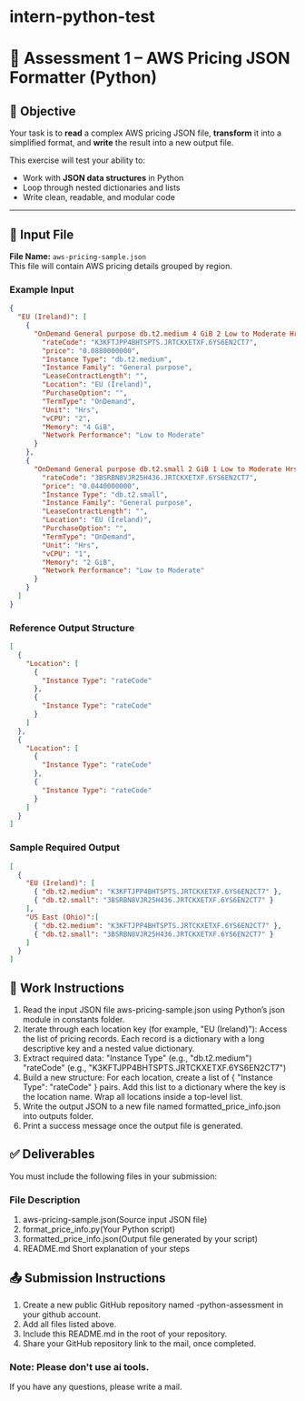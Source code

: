 # intern-python-test
# 🧩 Assessment 1 – AWS Pricing JSON Formatter (Python)

## 🎯 Objective
Your task is to **read** a complex AWS pricing JSON file, **transform** it into a simplified format, and **write** the result into a new output file.

This exercise will test your ability to:
- Work with **JSON data structures** in Python
- Loop through nested dictionaries and lists
- Write clean, readable, and modular code

---

## 📂 Input File
**File Name:** `aws-pricing-sample.json`  
This file will contain AWS pricing details grouped by region.

### Example Input

```json
{
  "EU (Ireland)": [
    {
      "OnDemand General purpose db.t2.medium 4 GiB 2 Low to Moderate Hrs": {
        "rateCode": "K3KFTJPP4BHTSPTS.JRTCKXETXF.6YS6EN2CT7",
        "price": "0.0880000000",
        "Instance Type": "db.t2.medium",
        "Instance Family": "General purpose",
        "LeaseContractLength": "",
        "Location": "EU (Ireland)",
        "PurchaseOption": "",
        "TermType": "OnDemand",
        "Unit": "Hrs",
        "vCPU": "2",
        "Memory": "4 GiB",
        "Network Performance": "Low to Moderate"
      }
    },
    {
      "OnDemand General purpose db.t2.small 2 GiB 1 Low to Moderate Hrs": {
        "rateCode": "3BSRBN8VJR25H436.JRTCKXETXF.6YS6EN2CT7",
        "price": "0.0440000000",
        "Instance Type": "db.t2.small",
        "Instance Family": "General purpose",
        "LeaseContractLength": "",
        "Location": "EU (Ireland)",
        "PurchaseOption": "",
        "TermType": "OnDemand",
        "Unit": "Hrs",
        "vCPU": "1",
        "Memory": "2 GiB",
        "Network Performance": "Low to Moderate"
      }
    }
  ]
}
```

### Reference Output Structure
```json
[
  {
    "Location": [
      {
        "Instance Type": "rateCode"
      },
      {
        "Instance Type": "rateCode"
      }
    ]
  },
  {
    "Location": [
      {
        "Instance Type": "rateCode"
      },
      {
        "Instance Type": "rateCode"
      }
    ]
  }
]
```

### Sample Required Output
```json
[
  {
    "EU (Ireland)": [
      { "db.t2.medium": "K3KFTJPP4BHTSPTS.JRTCKXETXF.6YS6EN2CT7" },
      { "db.t2.small": "3BSRBN8VJR25H436.JRTCKXETXF.6YS6EN2CT7" }
    ],
    "US East (Ohio)":[
      { "db.t2.medium": "K3KFTJPP4BHTSPTS.JRTCKXETXF.6YS6EN2CT7" },
      { "db.t2.small": "3BSRBN8VJR25H436.JRTCKXETXF.6YS6EN2CT7" }
    ]
  }
]
```
## 🧭 Work Instructions

1. Read the input JSON file aws-pricing-sample.json using Python’s json module in constants folder.
2. Iterate through each location key (for example, "EU (Ireland)"):
    Access the list of pricing records.
    Each record is a dictionary with a long descriptive key and a nested value dictionary.
3. Extract required data:
    "Instance Type" (e.g., "db.t2.medium")
    "rateCode" (e.g., "K3KFTJPP4BHTSPTS.JRTCKXETXF.6YS6EN2CT7")
4. Build a new structure:
    For each location, create a list of { "Instance Type": "rateCode" } pairs.
    Add this list to a dictionary where the key is the location name.
    Wrap all locations inside a top-level list.
5. Write the output JSON to a new file named formatted_price_info.json into outputs folder.
6. Print a success message once the output file is generated.


## ✅ Deliverables

You must include the following files in your submission:

### File Description
1. aws-pricing-sample.json(Source input JSON file)
2. format_price_info.py(Your Python script)
3. formatted_price_info.json(Output file generated by your script)
4. README.md	Short explanation of your steps

## 📤 Submission Instructions

1. Create a new public GitHub repository named <firstname-lastname>-python-assessment in your github account.
2. Add all files listed above.
3. Include this README.md in the root of your repository.
4. Share your GitHub repository link to the mail, once completed.


### Note: Please don't use ai tools.
If you have any questions, please write a mail. 